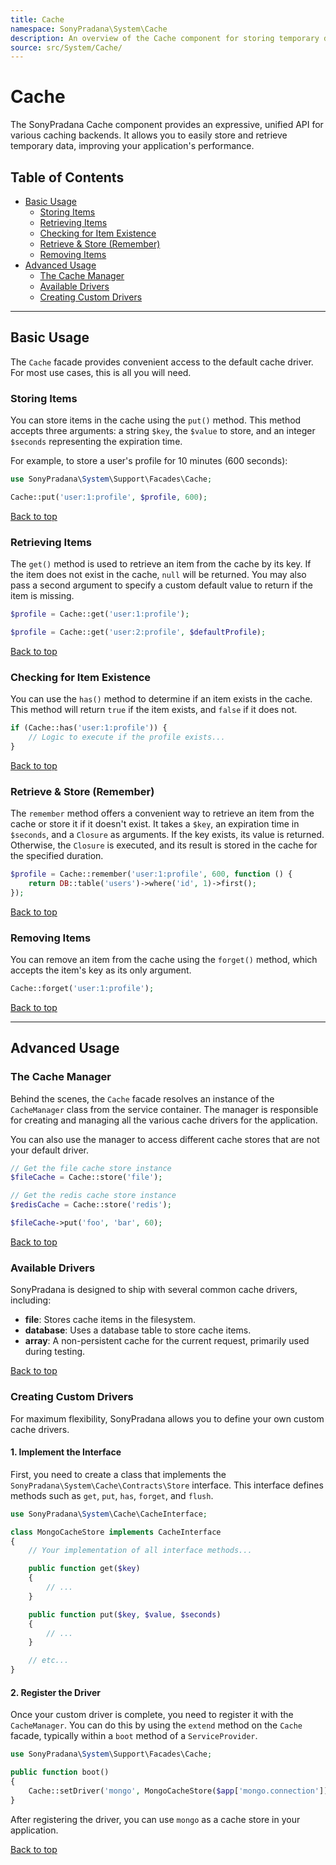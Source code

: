 ```yaml
---
title: Cache
namespace: SonyPradana\System\Cache
description: An overview of the Cache component for storing temporary data.
source: src/System/Cache/
---
```


# Cache

The SonyPradana Cache component provides an expressive, unified API for various caching backends. It allows you to easily store and retrieve temporary data, improving your application's performance.

## Table of Contents

- [Basic Usage](#basic-usage)
  - [Storing Items](#storing-items)
  - [Retrieving Items](#retrieving-items)
  - [Checking for Item Existence](#checking-for-item-existence)
  - [Retrieve & Store (Remember)](#retrieve--store-remember)
  - [Removing Items](#removing-items)
- [Advanced Usage](#advanced-usage)
  - [The Cache Manager](#the-cache-manager)
  - [Available Drivers](#available-drivers)
  - [Creating Custom Drivers](#creating-custom-drivers)

---

## Basic Usage

The `Cache` facade provides convenient access to the default cache driver. For most use cases, this is all you will need.

### Storing Items

You can store items in the cache using the `put()` method. This method accepts three arguments: a string `$key`, the `$value` to store, and an integer `$seconds` representing the expiration time.

For example, to store a user's profile for 10 minutes (600 seconds):

```php
use SonyPradana\System\Support\Facades\Cache;

Cache::put('user:1:profile', $profile, 600);
```

[Back to top](#cache)

### Retrieving Items

The `get()` method is used to retrieve an item from the cache by its key. If the item does not exist in the cache, `null` will be returned. You may also pass a second argument to specify a custom default value to return if the item is missing.

```php
$profile = Cache::get('user:1:profile');

$profile = Cache::get('user:2:profile', $defaultProfile);
```

[Back to top](#cache)

### Checking for Item Existence

You can use the `has()` method to determine if an item exists in the cache. This method will return `true` if the item exists, and `false` if it does not.

```php
if (Cache::has('user:1:profile')) {
    // Logic to execute if the profile exists...
}
```

[Back to top](#cache)

### Retrieve & Store (Remember)

The `remember` method offers a convenient way to retrieve an item from the cache or store it if it doesn't exist. It takes a `$key`, an expiration time in `$seconds`, and a `Closure` as arguments. If the key exists, its value is returned. Otherwise, the `Closure` is executed, and its result is stored in the cache for the specified duration.

```php
$profile = Cache::remember('user:1:profile', 600, function () {
    return DB::table('users')->where('id', 1)->first();
});
```

[Back to top](#cache)

### Removing Items

You can remove an item from the cache using the `forget()` method, which accepts the item's key as its only argument.

```php
Cache::forget('user:1:profile');
```

[Back to top](#cache)

---

## Advanced Usage

### The Cache Manager

Behind the scenes, the `Cache` facade resolves an instance of the `CacheManager` class from the service container. The manager is responsible for creating and managing all the various cache drivers for the application.

You can also use the manager to access different cache stores that are not your default driver.

```php
// Get the file cache store instance
$fileCache = Cache::store('file');

// Get the redis cache store instance
$redisCache = Cache::store('redis');

$fileCache->put('foo', 'bar', 60);
```

[Back to top](#cache)

### Available Drivers

SonyPradana is designed to ship with several common cache drivers, including:

- **file**: Stores cache items in the filesystem.
- **database**: Uses a database table to store cache items.
- **array**: A non-persistent cache for the current request, primarily used during testing.

[Back to top](#cache)

### Creating Custom Drivers

For maximum flexibility, SonyPradana allows you to define your own custom cache drivers.

#### 1. Implement the Interface

First, you need to create a class that implements the `SonyPradana\System\Cache\Contracts\Store` interface. This interface defines methods such as `get`, `put`, `has`, `forget`, and `flush`.

```php
use SonyPradana\System\Cache\CacheInterface;

class MongoCacheStore implements CacheInterface
{
    // Your implementation of all interface methods...

    public function get($key)
    {
        // ...
    }

    public function put($key, $value, $seconds)
    {
        // ...
    }

    // etc...
}
```

#### 2. Register the Driver

Once your custom driver is complete, you need to register it with the `CacheManager`. You can do this by using the `extend` method on the `Cache` facade, typically within a `boot` method of a `ServiceProvider`.

```php
use SonyPradana\System\Support\Facades\Cache;

public function boot()
{
    Cache::setDriver('mongo', MongoCacheStore($app['mongo.connection']));
}
```

After registering the driver, you can use `mongo` as a cache store in your application.

[Back to top](#cache)
